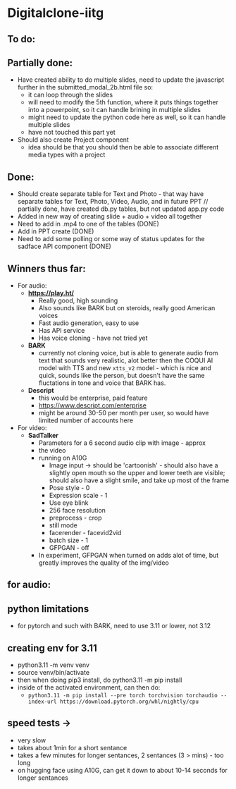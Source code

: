 # Digitalclone-iitg

## To do: 

## Partially done:
- Have created ability to do multiple slides, need to update the javascript further in the submitted_modal_2b.html file so: 
    - it can loop through the slides 
    - will need to modify the 5th function, where it puts things together into a powerpoint, so it can handle brining in multiple slides 
    - might need to update the python code here as well, so it can handle multiple slides
    - have not touched this part yet 
- Should also create Project component 
    - idea should be that you should then be able to associate different media types with a project

## Done:
- Should create separate table for Text and Photo - that way have separate tables for Text, Photo, Video, Audio, and in future PPT // partially done, have created db.py tables, but not updated app.py code
- Added in new way of creating slide + audio + video all together 
- Need to add in .mp4 to one of the tables (DONE)
- Add in PPT create (DONE)
- Need to add some polling or some way of status updates for the sadface API component (DONE)

## Winners thus far: 
- For audio:
    - **https://play.ht/**
        - Really good, high sounding 
        - Also sounds like BARK but on steroids, really good American voices 
        - Fast audio generation, easy to use 
        - Has API service 
        - Has voice cloning - have not tried yet 
    - **BARK** 
        - currently not cloning voice, but is able to generate audio from text that sounds very realistic, alot better then the COQUI AI model with TTS and new `xtts_v2` model - which is nice and quick, sounds like the person, but doesn't have the same fluctations in tone and voice that BARK has.
    - **Descript**
        - this would be enterprise, paid feature 
        - https://www.descript.com/enterprise 
        - might be around 30-50 per month per user, so would have limited number of accounts here
- For video: 
    - **SadTalker**
        - Parameters for a 6 second audio clip with image - approx 
        - the video 
        - running on A10G  
            - Image input -> should be 'cartoonish' - should also have a slightly open mouth so the upper and lower teeth are visible; should also have a slight smile, and take up most of the frame
            - Pose style - 0 
            - Expression scale - 1 
            - Use eye blink
            - 256 face resolution
            - preprocess - crop 
            - still mode
            - facerender - facevid2vid
            - batch size - 1 
            - GFPGAN - off 
        - In experiment, GFPGAN when turned on adds alot of time, but greatly improves the quality of the img/video

## for audio:
## python limitations
- for pytorch and such with BARK, need to use 3.11 or lower, not 3.12 

## creating env for 3.11
- python3.11 -m venv venv
- source venv/bin/activate
- then when doing pip3 install, do python3.11 -m pip install <package>
- inside of the activated environment, can then do: 
    - `python3.11 -m pip install --pre torch torchvision torchaudio --index-url https://download.pytorch.org/whl/nightly/cpu`

## speed tests -> 
- very slow 
- takes about 1min for a short sentance
- takes a few minutes for longer sentances, 2 sentances (3 > mins) - too long
- on hugging face using A10G, can get it down to about 10-14 seconds for longer sentances 